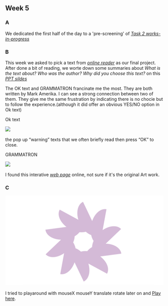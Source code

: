 ## Week 5 

### A

We dedicated the first half of the day to a 'pre-screening' of  [*Task 2 works-in-progress*](https://www.youtube.com/watch?v=V1scKvMRQx8&t=9s)


### B

This week we asked to pick a text from [*online reader*](http://digbeyond.com/readme/phplist.php?course=Code-Words) as our final project. After done a bit of reading, we worte down some summaries about *What is the text about? Who was the author? Why did you choose this text?* on this [*PPT sildes*](https://docs.google.com/presentation/d/1tF9j3J75aVpLWOs6R_vCNQty8WjL-_AfgO9TgyKLoq0/edit#slide=id.g91a5b1fc32_16_0) 

The OK text and GRAMMATRON francinate me the most. They are both written by Mark Amerika. I can see a strong connection between two of them. They give me the same frustration by indicating there is no chocie but to follow the experience.(although it did offer an obvious  YES/NO option in Ok text)

Ok text

![](Joseph_Beuys.jpg)

the pop up “warning” texts that we often briefly read then press “OK” to close. 

GRAMMATRON

![](Joseph_Beuys.jpg)

I found this interative [*web page*](http://www.grammatron.com) online, not sure if it's the original Art work.



### C

![](https://github.com/Raymondvonz/CodeWords/blob/master/W5/Screen%20Shot%202020-09-18%20at%201.07.39%20am.png)

I tried to playaround with mouseX mouseY translate rotate later on and  [Play here](https://raymondvonz.github.io/CodeWords/W5/spin/).

